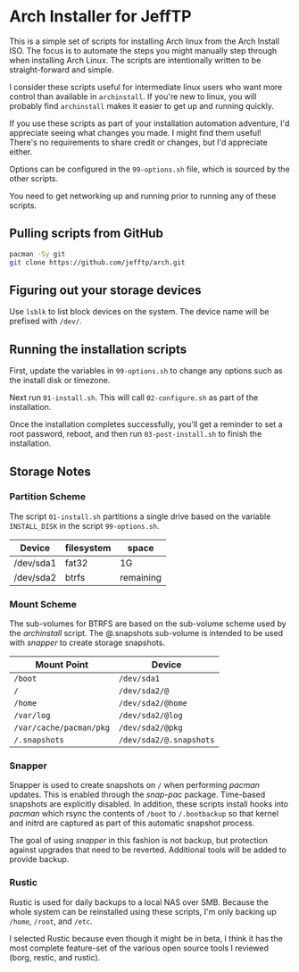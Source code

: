 # Arch Installer for JeffTP

This is a simple set of scripts for installing Arch linux from the Arch Install ISO. The focus is to automate the steps you might manually step through when installing Arch Linux. The scripts are intentionally written to be straight-forward and simple.

I consider these scripts useful for intermediate linux users who want more control than available in `archinstall`. If you're new to linux, you will probably find `archinstall` makes it easier to get up and running quickly.

If you use these scripts as part of your installation automation adventure, I'd appreciate seeing what changes you made. I might find them useful! There's no requirements to share credit or changes, but I'd appreciate either.

Options can be configured in the `99-options.sh` file, which is sourced by the other scripts.

You need to get networking up and running prior to running any of these scripts.

## Pulling scripts from GitHub

```sh
pacman -Sy git
git clone https://github.com/jefftp/arch.git
```

## Figuring out your storage devices

Use `lsblk` to list block devices on the system. The device name will be prefixed with `/dev/`.

## Running the installation scripts

First, update the variables in `99-options.sh` to change any options such as the install disk or timezone.

Next run `01-install.sh`. This will call `02-configure.sh` as part of the installation.

Once the installation completes successfully, you'll get a reminder to set a root password, reboot, and then run `03-post-install.sh` to finish the installation.

## Storage Notes

### Partition Scheme

The script `01-install.sh` partitions a single drive based on the variable `INSTALL_DISK` in the script `99-options.sh`.

| Device    | filesystem | space     |
| --------- | ---------- | --------- |
| /dev/sda1 | fat32      | 1G        |
| /dev/sda2 | btrfs      | remaining |

### Mount Scheme

The sub-volumes for BTRFS are based on the sub-volume scheme used by the *archinstall* script. The @.snapshots sub-volume is intended to be used with *snapper* to create storage snapshots.

| Mount Point             | Device                  |
| ----------------------- | ----------------------- |
| `/boot`                 | `/dev/sda1`             |
| `/`                     | `/dev/sda2/@`           |
| `/home`                 | `/dev/sda2/@home`       |
| `/var/log`              | `/dev/sda2/@log`        |
| `/var/cache/pacman/pkg` | `/dev/sda2/@pkg`        |
| `/.snapshots`           | `/dev/sda2/@.snapshots` |

### Snapper

Snapper is used to create snapshots on `/` when performing *pacman* updates. This is enabled through the *snap-pac* package. Time-based snapshots are explicitly disabled. In addition, these scripts install hooks into *pacman* which rsync the contents of `/boot` to `/.bootbackup` so that kernel and initrd are captured as part of this automatic snapshot process.

The goal of using *snapper* in this fashion is not backup, but protection against upgrades that need to be reverted. Additional tools will be added to provide backup.

### Rustic

Rustic is used for daily backups to a local NAS over SMB. Because the whole system can be reinstalled using these scripts, I'm only backing up `/home`, `/root`, and `/etc`.

I selected Rustic because even though it might be in beta, I think it has the most complete feature-set of the various open source tools I reviewed (borg, restic, and rustic).
